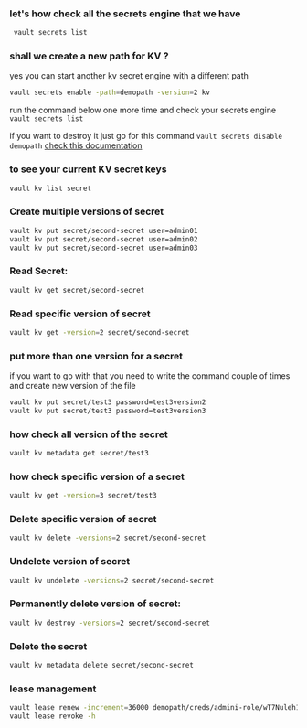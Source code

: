 ### let's how check all the secrets engine that we have 
```sh
 vault secrets list
```
### shall we create a new path for KV ?
yes you can start another kv secret engine with a different path

```sh
vault secrets enable -path=demopath -version=2 kv

```
run the command below one more time and check your secrets engine
`vault secrets list`

if you want to destroy it just go for this command `vault secrets disable demopath`
[check this documentation](https://www.vaultproject.io/docs/secrets)
### to see your current KV secret keys
```sh
vault kv list secret
```

### Create multiple versions of secret
```sh
vault kv put secret/second-secret user=admin01
vault kv put secret/second-secret user=admin02
vault kv put secret/second-secret user=admin03
```
### Read Secret:
```sh
vault kv get secret/second-secret
```
### Read specific version of secret
```sh
vault kv get -version=2 secret/second-secret
```

### put more than one version for a secret 
if you want to go with that you need to write the command couple of times and create new version of the file

```sh
vault kv put secret/test3 password=test3version2
vault kv put secret/test3 password=test3version3

```

### how check all version of the secret 
```sh
vault kv metadata get secret/test3
```

### how check specific version of a secret 
```sh
vault kv get -version=3 secret/test3
```

### Delete specific version of secret
```sh
vault kv delete -versions=2 secret/second-secret
```
### Undelete version of secret
```sh
vault kv undelete -versions=2 secret/second-secret
```
### Permanently delete version of secret:
```sh
vault kv destroy -versions=2 secret/second-secret
```
### Delete the secret
```sh
vault kv metadata delete secret/second-secret
```

### lease management 

```sh
vault lease renew -increment=36000 demopath/creds/admini-role/wT7Nuleh1RUW5XTKUuemxwZ2
vault lease revoke -h
```